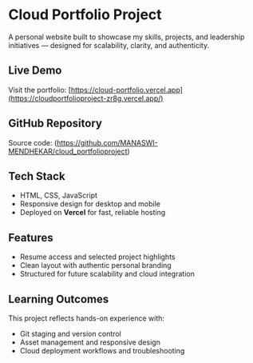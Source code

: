 #  Cloud Portfolio Project

A personal website built to showcase my skills, projects, and leadership initiatives — designed for scalability, clarity, and authenticity.

##  Live Demo

Visit the portfolio: [https://cloud-portfolio.vercel.app](https://cloudportfolioproject-zr8g.vercel.app/)

## GitHub Repository

Source code: (https://github.com/MANASWI-MENDHEKAR/cloud_portfolioproject)

##  Tech Stack

- HTML, CSS, JavaScript
- Responsive design for desktop and mobile
- Deployed on **Vercel** for fast, reliable hosting

##  Features

- Resume access and selected project highlights
- Clean layout with authentic personal branding
- Structured for future scalability and cloud integration

##  Learning Outcomes

This project reflects hands-on experience with:
- Git staging and version control
- Asset management and responsive design
- Cloud deployment workflows and troubleshooting
